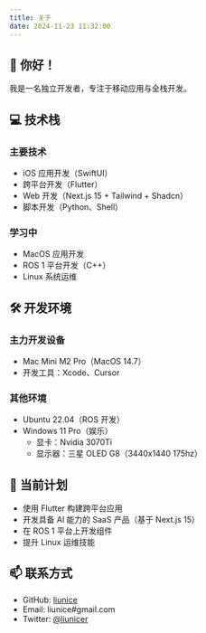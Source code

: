 ```yaml
---
title: 关于
date: 2024-11-23 11:32:00
---
```


## 👋 你好！

我是一名独立开发者，专注于移动应用与全栈开发。

## 💻 技术栈

### 主要技术

- iOS 应用开发（SwiftUI）
- 跨平台开发（Flutter）
- Web 开发（Next.js 15 + Tailwind + Shadcn）
- 脚本开发（Python、Shell）

### 学习中

- MacOS 应用开发
- ROS 1 平台开发（C++）
- Linux 系统运维

## 🛠️ 开发环境

### 主力开发设备

- Mac Mini M2 Pro（MacOS 14.7）
- 开发工具：Xcode、Cursor

### 其他环境

- Ubuntu 22.04（ROS 开发）
- Windows 11 Pro（娱乐）
  - 显卡：Nvidia 3070Ti
  - 显示器：三星 OLED G8（3440x1440 175hz）

## 🚀 当前计划

- 使用 Flutter 构建跨平台应用
- 开发具备 AI 能力的 SaaS 产品（基于 Next.js 15）
- 在 ROS 1 平台上开发组件
- 提升 Linux 运维技能

## 📫 联系方式

- GitHub: [liunice](https://github.com/liunice)
- Email: liunice#gmail.com
- Twitter: [@liunicer](https://twitter.com/liunicer)

